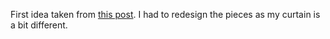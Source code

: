 

First idea taken from [this post](https://www.instructables.com/Motorized-WiFi-IKEA-Roller-Blind/). I had to redesign the pieces as my curtain is a bit different.
